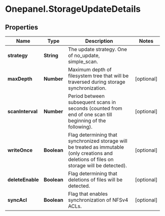 # Onepanel.StorageUpdateDetails

## Properties
Name | Type | Description | Notes
------------ | ------------- | ------------- | -------------
**strategy** | **String** | The update strategy. One of no_update, simple_scan. | 
**maxDepth** | **Number** | Maximum depth of filesystem tree that will be traversed during storage synchronization.  | [optional] 
**scanInterval** | **Number** | Period between subsequent scans in seconds (counted from end of one scan till beginning of the following).  | [optional] 
**writeOnce** | **Boolean** | Flag determining that synchronized storage will be treated as immutable (only creations and deletions of files on storage will be detected).  | [optional] 
**deleteEnable** | **Boolean** | Flag determining that deletions of files will be detected.  | [optional] 
**syncAcl** | **Boolean** | Flag that enables synchronization of NFSv4 ACLs.  | [optional] 


